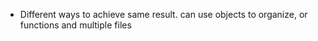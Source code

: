 - Different ways to achieve same result. can use objects to organize, or functions and multiple files
